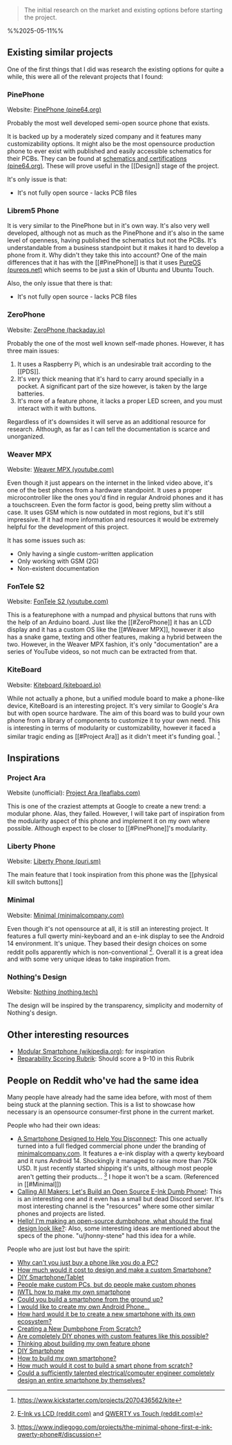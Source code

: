 > The initial research on the market and existing options before starting the project.

%%2025-05-11%%
## Existing similar projects
One of the first things that I did was research the existing options for quite a while, this were all of the relevant projects that I found:

### PinePhone
Website: [PinePhone (pine64.org)](https://pine64.org/devices/pinephone/)

Probably the most well developed semi-open source phone that exists.

It is backed up by a moderately sized company and it features many customizability options. It might also be the most opensource production phone to ever exist with published and easily accessible schematics for their PCBs. They can be found at [schematics and certifications (pine64.org)](https://pine64.org/documentation/PinePhone/Further_information/Schematics_and_certifications/). These will prove useful in the [[Design]] stage of the project.

It's only issue is that:
- It's not fully open source - lacks PCB files

### Librem5 Phone
It is very similar to the PinePhone but in it's own way.
It's also very well developed, although not as much as the PinePhone and it's also in the same level of openness, having published the schematics but not the PCBs. It's understandable from a business standpoint but it makes it hard to develop a phone from it. Why didn't they take this into account?
One of the main differences that it has with the [[#PinePhone]] is that it uses [PureOS (pureos.net)](https://pureos.net/) which seems to be just a skin of Ubuntu and Ubuntu Touch.

Also, the only issue that there is that:
- It's not fully open source - lacks PCB files

### ZeroPhone
Website: [ZeroPhone (hackaday.io)](https://hackaday.io/project/19035-zerophone-a-raspberry-pi-smartphone)

Probably the one of the most well known self-made phones. However, it has three main issues:

1. It uses a Raspberry Pi, which is an undesirable trait according to the [[PDS]].
2. It's very thick meaning that it's hard to carry around specially in a pocket. A significant part of the size however, is taken by the large batteries.
3. It's more of a feature phone, it lacks a proper LED screen, and you must interact with it with buttons.

Regardless of it's downsides it will serve as an additional resource for research. Although, as far as I can tell the documentation is scarce and unorganized.

### Weaver MPX
Website: [Weaver MPX (youtube.com)](https://www.youtube.com/watch?v=JDmqrCzniDg)

Even though it just appears on the internet in the linked video above, it's one of the best phones from a hardware standpoint. It uses a proper microcontroller like the ones you'd find in regular Android phones and it has a touchscreen. Even the form factor is good, being pretty slim without a case. It uses GSM which is now outdated in most regions, but it's still impressive. If it had more information and resources it would be extremely helpful for the development of this project. 

It has some issues such as:
- Only having a single custom-written application
- Only working with GSM (2G)
- Non-existent documentation

### FonTele S2
Website: [FonTele S2 (youtube.com)](https://www.youtube.com/watch?v=Hsf1dmJm38M)

This is a featurephone with a numpad and physical buttons that runs with the help of an Arduino board. Just like the [[#ZeroPhone]] it has an LCD display and it has a custom OS like the [[#Weaver MPX]], however it also has a snake game, texting and other features, making a hybrid between the two. However, in the Weaver MPX fashion, it's only "documentation" are a series of YouTube videos, so not much can be extracted from that.

### KiteBoard
Website: [Kiteboard (kiteboard.io)](https://www.kiteboard.io/)

While not actually a phone, but a unified module board to make a phone-like device, KiteBoard is an interesting project. It's very similar to Google's Ara but with open source hardware. The aim of this board was to build your own phone from a library of components to customize it to your own need. This is interesting in terms of modularity or customizability, however it faced a similar tragic ending as [[#Project Ara]] as it didn't meet it's funding goal. [^kiteboard]

## Inspirations
### Project Ara
Website (unofficial):  [Project Ara (leaflabs.com)](https://www.leaflabs.com/project)

This is one of the craziest attempts at Google to create a new trend: a modular phone. Alas, they failed. However, I will take part of inspiration from the modularity aspect of this phone and implement it on my own where possible. Although expect to be closer to [[#PinePhone]]'s modularity.

### Liberty Phone
Website: [Liberty Phone (puri.sm)](https://puri.sm/products/liberty-phone/)

The main feature that I took inspiration from this phone was the [[physical kill switch buttons]]

### Minimal
Website: [Minimal (minimalcompany.com)](https://minimalcompany.com/)

Even though it's not opensource at all, it is still an interesting project. It features a full qwerty mini-keyboard and an e-ink display to see the Android 14 environment. It's unique. They based their design choices on some reddit polls apparently which is non-conventional [^mnm_red]. Overall it is a great idea and with some very unique ideas to take inspiration from.


### Nothing's Design
Website: [Nothing (nothing.tech)](https://nothing.tech/)

The design will be inspired by the transparency, simplicity and modernity of Nothing's design.

## Other interesting resources
- [Modular Smartphone (wikipedia.org)](https://en.wikipedia.org/wiki/Modular_smartphone): for inspiration
- [Reparability Scoring Rubrik](https://www.ifixit.com/Wiki/Repairability_Scoring_Rubric_v1.6): Should score a 9-10 in this Rubrik

## People on Reddit who've had the same idea
Many people have already had the same idea before, with most of them being stuck at the planning section. This is a list to showcase how necessary is an opensource consumer-first phone in the current market.

People who had their own ideas:
- [A Smartphone Designed to Help You Disconnect](https://www.reddit.com/r/dumbphones/comments/18r84gu/a_smartphone_designed_to_help_you_disconnect/): This one actually turned into a full fledged commercial phone under the branding of [minimalcompany.com](https://minimalcompany.com/). It features a e-ink display with a qwerty keyboard and it runs Android 14. Shockingly it managed to raise more than 750k USD. It just recently started shipping it's units, although most people aren't getting their products... [^minimal] I hope it won't be a scam. (Referenced in [[#Minimal]])
- [Calling All Makers: Let's Build an Open Source E-Ink Dumb Phone!](https://www.reddit.com/r/maker/comments/1e3tp41/calling_all_makers_lets_build_an_open_source_eink/): This is an interesting one and it even has a small but dead Discord server. It's most interesting channel is the "resources" where some other similar phones and projects are listed.
- [Hello! I'm making an open-source dumbphone, what should the final design look like?](https://www.reddit.com/r/dumbphones/comments/nfui5x/hello_im_making_an_opensource_dumbphone_what/): Also, some interesting ideas are mentioned about the specs of the phone. "u/jhonny-stene" had this idea for a while.

People who are just lost but have the spirit:
- [Why can't you just buy a phone like you do a PC?](https://www.reddit.com/r/buildapc/comments/txhuzx/why_cant_you_just_build_a_phone_like_you_do_a_pc/)
- [How much would it cost to design and make a custom Smartphone?](https://www.reddit.com/r/Smartphones/comments/1alyp4t/how_much_would_it_cost_to_design_and_make_a/)
- [DIY Smartphone/Tablet](https://www.reddit.com/r/diyelectronics/comments/1dj2ir6/diy_smartphonetablet/)
- [People make custom PCs, but do people make custom phones](https://www.reddit.com/r/Showerthoughts/comments/1bwxp4b/people_make_custom_pcs_but_do_people_make_custom/)
- [IWTL how to make my own smartphone](https://www.reddit.com/r/IWantToLearn/comments/2paaah/iwtl_how_to_make_my_own_smartphone/)
- [Could you build a smartphone from the ground up?](https://www.reddit.com/r/cyberDeck/comments/17exc2d/could_you_build_a_smartphone_from_the_ground_up/)
- [I would like to create my own Android Phone...](https://www.reddit.com/r/Android/comments/1k6ins/i_would_like_to_create_my_own_android_phone_is/)
- [How hard would it be to create a new smartphone with its own ecosystem?](https://www.reddit.com/r/AskProgramming/comments/u32pbc/how_hard_would_it_be_to_create_a_new_smartphone/)
- [Creating a New Dumbphone From Scratch?](https://www.reddit.com/r/dumbphones/comments/18u3z58/creating_a_new_dumbphone_from_scratch/)
- [Are completely DIY phones with custom features like this possible?](https://www.reddit.com/r/cassettefuturism/comments/18ewyvt/are_completely_diy_phones_with_custom_features/)
- [Thinking about building my own feature phone](https://www.reddit.com/r/dumbphones/comments/16nmkl9/thinking_about_building_my_own_feature_phone/)
- [DIY Smartphone](https://www.reddit.com/r/diyelectronics/comments/r2bgcn/diy_smartphone/)
- [How to build my own smartphone?](https://www.reddit.com/r/AskEngineers/comments/bkcm2c/how_to_build_my_own_smartphone/)
- [How much would it cost to build a smart phone from scratch?](https://www.reddit.com/r/Smartphones/comments/pbq8ze/how_much_would_it_cost_to_build_a_smart_phone/)
- [Could a sufficiently talented electrical/computer engineer completely design an entire smartphone by themselves?](https://www.reddit.com/r/AskEngineers/comments/zbpq6y/could_a_sufficiently_talented_electricalcomputer/)


[^minimal]: https://www.indiegogo.com/projects/the-minimal-phone-first-e-ink-qwerty-phone#/discussion
[^kiteboard]: https://www.kickstarter.com/projects/2070436562/kite
[^mnm_red]: [E-Ink vs LCD (reddit.com)](https://www.reddit.com/r/dumbphones/comments/18xvnys/eink_vs_lcd_displays_for_dumb_phones_whats_your/) and [QWERTY vs Touch (reddit.com)](https://www.reddit.com/r/dumbphones/comments/190rwrh/qwerty_vs_touch_for_dumb_phones_whats_your/)
